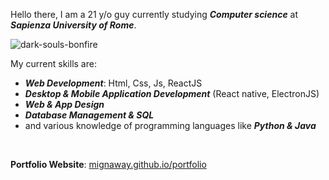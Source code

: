 <p>Hello there, I am a 21 y/o guy currently studying <i><strong>Computer science</strong></i> at <i><strong>Sapienza University of Rome</strong></i>.</p>

![dark-souls-bonfire](https://user-images.githubusercontent.com/40722616/185688963-2ff91b02-e2d1-49ad-99e6-de6a00b83b71.gif)


<p>My current skills are:</p>

<ul>
<li><i><strong>Web Development</strong></i>: Html, Css, Js, ReactJS</li>
<li><i><strong>Desktop & Mobile Application Development</strong></i> (React native, ElectronJS)</li>
<li><i><strong>Web & App Design</strong></i></li>
<li><i><strong>Database Management & SQL</strong></i></li>
<li>and various knowledge of programming languages like <i><strong>Python & Java</strong></i>
</ul><br>
<p><strong>Portfolio Website</strong>: <a href="https://mignaway.github.io/portfolio">mignaway.github.io/portfolio</a></p>
</div>
